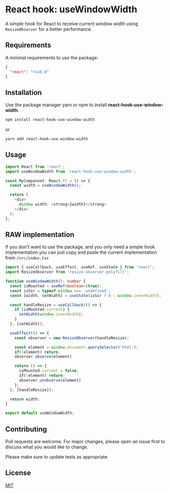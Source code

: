 # React hook: useWindowWidth

A simple hook for React to receive current window width using `ResizeObserver` for a better performance.

## Requirements
A minimal requirements to use the package:

```json
{
  "react": ">=16.8"
}
```

## Installation

Use the package manager yarn or npm to install **react-hook-use-window-width**.

```bash
npm install react-hook-use-window-width
```
or
```bash
yarn add react-hook-use-window-width
```

## Usage

```typescript jsx
import React from 'react';
import useWindowWidth from 'react-hook-use-window-width';

const MyComponnet: React.FC = () => {
  const width = useWindowWidth();

  return (
    <div>
      Window width: <strong>{width}</strong>
    </div>
  );
};
```

## RAW implementation
If you don't want to use the package, and you only need a simple hook implementation you can just copy and paste the current implementation from `/src/index.tsx`

```typescript jsx
import { useCallback, useEffect, useRef, useState } from 'react';
import ResizeObserver from 'resize-observer-polyfill';

function useWindowWidth(): number {
  const isMounted = useRef<boolean>(true);
  const isSsr = typeof window === 'undefined';
  const [width, setWidth] = useState(isSsr ? 0 : window.innerWidth);

  const handleResize = useCallback(() => {
    if (isMounted.current) {
      setWidth(window.innerWidth);
    }
  }, [setWidth]);

  useEffect(() => {
    const observer = new ResizeObserver(handleResize);

    const element = window.document.querySelector('html');
    if(!element) return;
    observer.observe(element)

    return () => {
      isMounted.current = false;
      if(!element) return;
      observer.unobserve(element)
    };
  }, [handleResize]);

  return width;
}

export default useWindowWidth;
```

## Contributing
Pull requests are welcome. For major changes, please open an issue first to discuss what you would like to change.

Please make sure to update tests as appropriate.

## License
[MIT](https://choosealicense.com/licenses/mit/)
